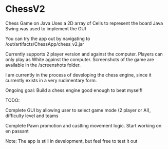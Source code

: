 # ChessV2
Chess Game on Java
Uses a 2D array of Cells to represent the board
Java Swing was used to implement the GUI


You can try the app out by navigating to /out/artifacts/ChessApp/chess_v2.jar


Currently supports 2 player version and against the computer.
Players can only play as White against the computer.
Screenshots of the game are available in the /screenshots folder.

I am currently in the process of developing the chess engine, 
since it currently exists in a very rudimentary form.

Ongoing goal: Build a chess engine good enough to beat myself!

TODO: 

Complete GUI by allowing user to select game mode 
(2 player or AI), difficulty level and teams

Complete Pawn promotion and castling movement logic. 
Start working on en passant



Note: The app is still in development, but feel free to test it out 
